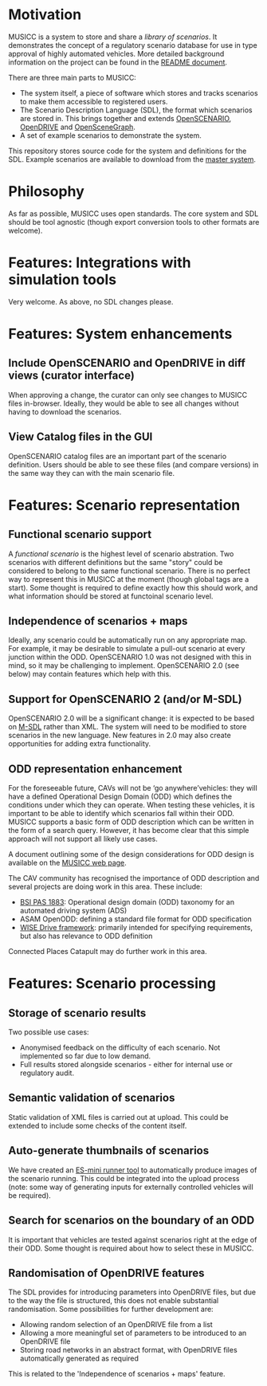 # Motivation

MUSICC is a system to store and share a *library of scenarios*.  It demonstrates the concept of a regulatory scenario database for use in type approval of highly automated vehicles. More detailed background information on the project can be found in the [README document](docs/README.md).

There are three main parts to MUSICC:
* The system itself, a piece of software which stores and tracks scenarios to make them accessible to registered users.
* The Scenario Description Language (SDL), the format which scenarios are stored in. This brings together and extends [OpenSCENARIO](https://www.asam.net/standards/detail/openscenario/), [OpenDRIVE](https://www.asam.net/standards/detail/opendrive/) and [OpenSceneGraph](http://www.openscenegraph.org/).
* A set of example scenarios to demonstrate the system.

This repository stores source code for the system and definitions for the SDL. Example scenarios are available to download from the [master system](https://musicc.ts-catapult.org.uk/).

# Philosophy

As far as possible, MUSICC uses open standards. The core system and SDL should be tool agnostic (though export conversion tools to other formats are welcome).

# Features: Integrations with simulation tools

Very welcome. As above, no SDL changes please.

# Features: System enhancements

## Include OpenSCENARIO and OpenDRIVE in diff views (curator interface)
When approving a change, the curator can only see changes to MUSICC files in-browser. Ideally, they would be able to see all changes without having to download the scenarios.

## View Catalog files in the GUI
OpenSCENARIO catalog files are an important part of the scenario definition. Users should be able to see these files (and compare versions) in the same way they can with the main scenario file.

# Features: Scenario representation

## Functional scenario support

A *functional scenario* is the highest level of scenario abstration. Two scenarios with different definitions but the same "story" could be considered to belong to the same functional scenario. There is no perfect way to represent this in MUSICC at the moment (though global tags are a start). Some thought is required to define exactly how this should work, and what information should be stored at functoinal scenario level.

## Independence of scenarios + maps

Ideally, any scenario could be automatically run on any appropriate map. For example, it may be desirable to simulate a pull-out scenario at every junction within the ODD. OpenSCENARIO 1.0 was not designed with this in mind, so it may be challenging to implement. OpenSCENARIO 2.0 (see below) may contain features which help with this.

## Support for OpenSCENARIO 2 (and/or M-SDL)

OpenSCENARIO 2.0 will be a significant change: it is expected to be based on [M-SDL](https://www.foretellix.com/open-language/) rather than XML. The system will need to be modified to store scenarios in the new language. New features in 2.0 may also create opportunities for adding extra functionality.

## ODD representation enhancement

For the foreseeable future, CAVs will not be ‘go anywhere’vehicles: they will have a defined Operational Design Domain (ODD) which defines the conditions under which they can operate. When testing these vehicles, it is important to be able to identify which scenarios fall within their ODD. MUSICC supports a basic form of ODD description which can be written in the form of a search query. However, it has become clear that this simple approach will not support all likely use cases.

A document outlining some of the design considerations for ODD design is available on the [MUSICC web page](https://cp.catapult.org.uk/case-studies/musicc/).

The CAV community has recognised the importance of ODD description and several projects are doing work in this area. These include:
* [BSI PAS 1883](https://standardsdevelopment.bsigroup.com/projects/2019-03092#/section): Operational design domain (ODD) taxonomy for an automated driving system (ADS)
* ASAM OpenODD: defining a standard file format for ODD specification
* [WISE Drive framework](https://uwaterloo.ca/waterloo-intelligent-systems-engineering-lab/projects/wise-drive-requirements-analysis-framework-automated-driving): primarily intended for specifying requirements, but also has relevance to ODD definition

Connected Places Catapult may do further work in this area.

# Features: Scenario processing

## Storage of scenario results

Two possible use cases:
* Anonymised feedback on the difficulty of each scenario. Not implemented so far due to low demand.
* Full results stored alongside scenarios - either for internal use or regulatory audit.

## Semantic validation of scenarios

Static validation of XML files is carried out at upload. This could be extended to include some checks of the content itself.

## Auto-generate thumbnails of scenarios

We have created an [ES-mini runner tool](https://github.com/matthewcoyle-cpc/esmini-visualiser) to automatically produce images of the scenario running. This could be integrated into the upload process (note: some way of generating inputs for externally controlled vehicles will be required).

## Search for scenarios on the boundary of an ODD

It is important that vehicles are tested against scenarios right at the edge of their ODD. Some thought is required about how to select these in MUSICC.

## Randomisation of OpenDRIVE features

The SDL provides for introducing parameters into OpenDRIVE files, but due to the way the file is structured, this does not enable substantial randomisation.  Some possibilities for further development are:
* Allowing random selection of an OpenDRIVE file from a list
* Allowing a more meaningful set of parameters to be introduced to an OpenDRIVE file
* Storing road networks in an abstract format, with OpenDRIVE files automatically generated as required

This is related to the 'Independence of scenarios + maps' feature.
 
 